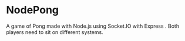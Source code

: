 # NodePong
A game of Pong made with Node.js using Socket.IO with Express . Both players need to sit on different systems.
